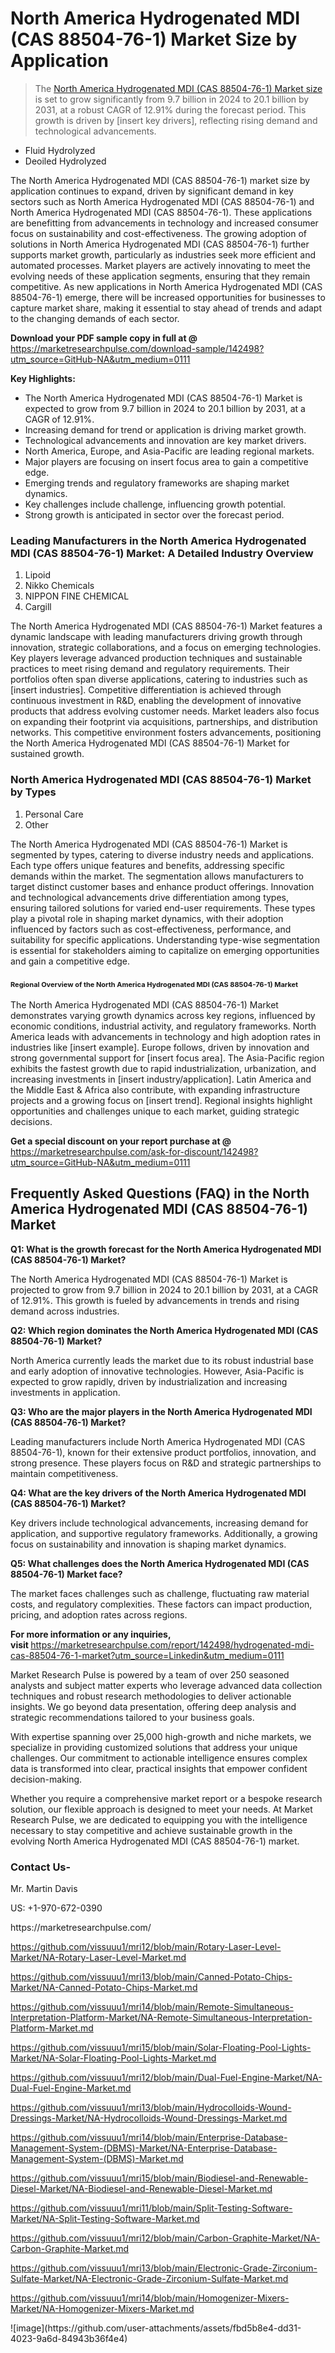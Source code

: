 <h1>North America Hydrogenated MDI (CAS 88504-76-1) Market&nbsp;Size by Application</h1><blockquote><p>The <a href="https://marketresearchpulse.com/download-sample/142498?utm_source=GitHub-NA&amp;utm_medium=0111">North America Hydrogenated MDI (CAS 88504-76-1) Market size</a> is set to grow significantly from 9.7 billion in 2024 to 20.1 billion by 2031, at a robust CAGR of 12.91% during the forecast period. This growth is driven by [insert key drivers], reflecting rising demand and technological advancements.</p></blockquote><ul><li>Fluid Hydrolyzed<li> Deoiled Hydrolyzed</li></ul><p>The North America Hydrogenated MDI (CAS 88504-76-1) market size by application continues to expand, driven by significant demand in key sectors such as North America Hydrogenated MDI (CAS 88504-76-1) and North America Hydrogenated MDI (CAS 88504-76-1). These applications are benefitting from advancements in technology and increased consumer focus on sustainability and cost-effectiveness. The growing adoption of solutions in North America Hydrogenated MDI (CAS 88504-76-1) further supports market growth, particularly as industries seek more efficient and automated processes. Market players are actively innovating to meet the evolving needs of these application segments, ensuring that they remain competitive. As new applications in North America Hydrogenated MDI (CAS 88504-76-1) emerge, there will be increased opportunities for businesses to capture market share, making it essential to stay ahead of trends and adapt to the changing demands of each sector.</p><p><strong>Download your PDF sample copy in full at @ </strong><a href="https://marketresearchpulse.com/download-sample/142498?utm_source=GitHub-NA&amp;utm_medium=0111">https://marketresearchpulse.com/download-sample/142498?utm_source=GitHub-NA&amp;utm_medium=0111</a></p><p><strong>Key Highlights: </strong></p><ul><li>The North America Hydrogenated MDI (CAS 88504-76-1) Market is expected to grow from 9.7 billion in 2024 to 20.1 billion by 2031, at a CAGR of 12.91%.</li><li>Increasing demand for trend or application is driving market growth.</li><li>Technological advancements and innovation are key market drivers.</li><li>North America, Europe, and Asia-Pacific are leading regional markets.</li><li>Major players are focusing on insert focus area to gain a competitive edge.</li><li>Emerging trends and regulatory frameworks are shaping market dynamics.</li><li>Key challenges include challenge, influencing growth potential.</li><li>Strong growth is anticipated in sector over the forecast period.</li></ul><h3>Leading Manufacturers in the North America Hydrogenated MDI (CAS 88504-76-1) Market: A Detailed Industry Overview</h3><ol><li>Lipoid</li><li>Nikko Chemicals</li><li>NIPPON FINE CHEMICAL</li><li>Cargill</li></ol><div class="flex max-w-full flex-col flex-grow"><div class="min-h-8 text-message flex w-full flex-col items-end gap-2 whitespace-normal break-words [.text-message+&amp;]:mt-5" dir="auto" data-message-author-role="assistant" data-message-id="fd8432e4-4910-450d-b182-61b7bfb0a01f" data-message-model-slug="gpt-4o"><div class="flex w-full flex-col gap-1 empty:hidden first:pt-[3px]"><div class="markdown prose w-full break-words dark:prose-invert light"><p>The North America Hydrogenated MDI (CAS 88504-76-1) Market features a dynamic landscape with leading manufacturers driving growth through innovation, strategic collaborations, and a focus on emerging technologies. Key players leverage advanced production techniques and sustainable practices to meet rising demand and regulatory requirements. Their portfolios often span diverse applications, catering to industries such as [insert industries]. Competitive differentiation is achieved through continuous investment in R&amp;D, enabling the development of innovative products that address evolving customer needs. Market leaders also focus on expanding their footprint via acquisitions, partnerships, and distribution networks. This competitive environment fosters advancements, positioning the North America Hydrogenated MDI (CAS 88504-76-1) Market for sustained growth.</p></div></div></div></div><h3>North America Hydrogenated MDI (CAS 88504-76-1) Market by Types</h3><ol><li>Personal Care<li> Other</li></ol><div class="flex max-w-full flex-col flex-grow"><div class="min-h-8 text-message flex w-full flex-col items-end gap-2 whitespace-normal break-words [.text-message+&amp;]:mt-5" dir="auto" data-message-author-role="assistant" data-message-id="084470be-0bb7-4664-bddf-5156b4f41249" data-message-model-slug="gpt-4o-mini"><div class="flex w-full flex-col gap-1 empty:hidden first:pt-[3px]"><div class="markdown prose w-full break-words dark:prose-invert light"><p>The North America Hydrogenated MDI (CAS 88504-76-1) Market is segmented by types, catering to diverse industry needs and applications. Each type offers unique features and benefits, addressing specific demands within the market. The segmentation allows manufacturers to target distinct customer bases and enhance product offerings. Innovation and technological advancements drive differentiation among types, ensuring tailored solutions for varied end-user requirements. These types play a pivotal role in shaping market dynamics, with their adoption influenced by factors such as cost-effectiveness, performance, and suitability for specific applications. Understanding type-wise segmentation is essential for stakeholders aiming to capitalize on emerging opportunities and gain a competitive edge.</p></div></div></div></div><h3><span style="font-size: 11px;">Regional Overview of the North America Hydrogenated MDI (CAS 88504-76-1) Market</span></h3><div class="flex max-w-full flex-col flex-grow"><div class="min-h-8 text-message flex w-full flex-col items-end gap-2 whitespace-normal break-words [.text-message+&amp;]:mt-5" dir="auto" data-message-author-role="assistant" data-message-id="e9038762-ce64-4e30-91c9-9bd413514231" data-message-model-slug="gpt-4o-mini"><div class="flex w-full flex-col gap-1 empty:hidden first:pt-[3px]"><div class="markdown prose w-full break-words dark:prose-invert light"><p>The North America Hydrogenated MDI (CAS 88504-76-1) Market demonstrates varying growth dynamics across key regions, influenced by economic conditions, industrial activity, and regulatory frameworks. North America leads with advancements in technology and high adoption rates in industries like [insert example]. Europe follows, driven by innovation and strong governmental support for [insert focus area]. The Asia-Pacific region exhibits the fastest growth due to rapid industrialization, urbanization, and increasing investments in [insert industry/application]. Latin America and the Middle East &amp; Africa also contribute, with expanding infrastructure projects and a growing focus on [insert trend]. Regional insights highlight opportunities and challenges unique to each market, guiding strategic decisions.</p></div></div></div></div><p><strong>Get a special discount on your report purchase at @ </strong><a href="https://marketresearchpulse.com/ask-for-discount/142498?utm_source=GitHub-NA&amp;utm_medium=0111">https://marketresearchpulse.com/ask-for-discount/142498?utm_source=GitHub-NA&amp;utm_medium=0111</a></p><h2>Frequently Asked Questions (FAQ) in the North America Hydrogenated MDI (CAS 88504-76-1) Market</h2><p><strong>Q1: What is the growth forecast for the North America Hydrogenated MDI (CAS 88504-76-1) Market?</strong></p><p>The North America Hydrogenated MDI (CAS 88504-76-1) Market is projected to grow from 9.7 billion in 2024 to 20.1 billion by 2031, at a CAGR of 12.91%. This growth is fueled by advancements in trends and rising demand across industries.</p><p><strong>Q2: Which region dominates the North America Hydrogenated MDI (CAS 88504-76-1) Market?</strong></p><p>North America currently leads the market due to its robust industrial base and early adoption of innovative technologies. However, Asia-Pacific is expected to grow rapidly, driven by industrialization and increasing investments in application.</p><p><strong>Q3: Who are the major players in the North America Hydrogenated MDI (CAS 88504-76-1) Market?</strong></p><p>Leading manufacturers include North America Hydrogenated MDI (CAS 88504-76-1), known for their extensive product portfolios, innovation, and strong presence. These players focus on R&amp;D and strategic partnerships to maintain competitiveness.</p><p><strong>Q4: What are the key drivers of the North America Hydrogenated MDI (CAS 88504-76-1) Market?</strong></p><p>Key drivers include technological advancements, increasing demand for application, and supportive regulatory frameworks. Additionally, a growing focus on sustainability and innovation is shaping market dynamics.</p><p><strong>Q5: What challenges does the North America Hydrogenated MDI (CAS 88504-76-1) Market face?</strong></p><p>The market faces challenges such as challenge, fluctuating raw material costs, and regulatory complexities. These factors can impact production, pricing, and adoption rates across regions.</p><p><strong>For more information or any inquiries, visit&nbsp;</strong><a href="https://marketresearchpulse.com/report/142498/hydrogenated-mdi-cas-88504-76-1-market?utm_source=Linkedin&utm_medium=0111">https://marketresearchpulse.com/report/142498/hydrogenated-mdi-cas-88504-76-1-market?utm_source=Linkedin&utm_medium=0111</a></p><p>Market Research Pulse is powered by a team of over 250 seasoned analysts and subject matter experts who leverage advanced data collection techniques and robust research methodologies to deliver actionable insights. We go beyond data presentation, offering deep analysis and strategic recommendations tailored to your business goals.</p><p>With expertise spanning over 25,000 high-growth and niche markets, we specialize in providing customized solutions that address your unique challenges. Our commitment to actionable intelligence ensures complex data is transformed into clear, practical insights that empower confident decision-making.</p><p>Whether you require a comprehensive market report or a bespoke research solution, our flexible approach is designed to meet your needs. At Market Research Pulse, we are dedicated to equipping you with the intelligence necessary to stay competitive and achieve sustainable growth in the evolving North America Hydrogenated MDI (CAS 88504-76-1) market.</p><h3><strong>Contact Us-</strong></h3><p>Mr. Martin Davis</p><p>US: +1-970-672-0390</p><p>https://marketresearchpulse.com/</p><p><a href="https://github.com/vissuuu1/mri12/blob/main/Rotary-Laser-Level-Market/NA-Rotary-Laser-Level-Market.md">https://github.com/vissuuu1/mri12/blob/main/Rotary-Laser-Level-Market/NA-Rotary-Laser-Level-Market.md</a></p><p><a href="https://github.com/vissuuu1/mri13/blob/main/Canned-Potato-Chips-Market/NA-Canned-Potato-Chips-Market.md">https://github.com/vissuuu1/mri13/blob/main/Canned-Potato-Chips-Market/NA-Canned-Potato-Chips-Market.md</a></p><p><a href="https://github.com/vissuuu1/mri14/blob/main/Remote-Simultaneous-Interpretation-Platform-Market/NA-Remote-Simultaneous-Interpretation-Platform-Market.md">https://github.com/vissuuu1/mri14/blob/main/Remote-Simultaneous-Interpretation-Platform-Market/NA-Remote-Simultaneous-Interpretation-Platform-Market.md</a></p><p><a href="https://github.com/vissuuu1/mri15/blob/main/Solar-Floating-Pool-Lights-Market/NA-Solar-Floating-Pool-Lights-Market.md">https://github.com/vissuuu1/mri15/blob/main/Solar-Floating-Pool-Lights-Market/NA-Solar-Floating-Pool-Lights-Market.md</a></p><p><a href="https://github.com/vissuuu1/mri12/blob/main/Dual-Fuel-Engine-Market/NA-Dual-Fuel-Engine-Market.md">https://github.com/vissuuu1/mri12/blob/main/Dual-Fuel-Engine-Market/NA-Dual-Fuel-Engine-Market.md</a></p><p><a href="https://github.com/vissuuu1/mri13/blob/main/Hydrocolloids-Wound-Dressings-Market/NA-Hydrocolloids-Wound-Dressings-Market.md">https://github.com/vissuuu1/mri13/blob/main/Hydrocolloids-Wound-Dressings-Market/NA-Hydrocolloids-Wound-Dressings-Market.md</a></p><p><a href="https://github.com/vissuuu1/mri14/blob/main/Enterprise-Database-Management-System-(DBMS)-Market/NA-Enterprise-Database-Management-System-(DBMS)-Market.md">https://github.com/vissuuu1/mri14/blob/main/Enterprise-Database-Management-System-(DBMS)-Market/NA-Enterprise-Database-Management-System-(DBMS)-Market.md</a></p><p><a href="https://github.com/vissuuu1/mri15/blob/main/Biodiesel-and-Renewable-Diesel-Market/NA-Biodiesel-and-Renewable-Diesel-Market.md">https://github.com/vissuuu1/mri15/blob/main/Biodiesel-and-Renewable-Diesel-Market/NA-Biodiesel-and-Renewable-Diesel-Market.md</a></p><p><a href="https://github.com/vissuuu1/mri11/blob/main/Split-Testing-Software-Market/NA-Split-Testing-Software-Market.md">https://github.com/vissuuu1/mri11/blob/main/Split-Testing-Software-Market/NA-Split-Testing-Software-Market.md</a></p><p><a href="https://github.com/vissuuu1/mri12/blob/main/Carbon-Graphite-Market/NA-Carbon-Graphite-Market.md">https://github.com/vissuuu1/mri12/blob/main/Carbon-Graphite-Market/NA-Carbon-Graphite-Market.md</a></p><p><a href="https://github.com/vissuuu1/mri13/blob/main/Electronic-Grade-Zirconium-Sulfate-Market/NA-Electronic-Grade-Zirconium-Sulfate-Market.md">https://github.com/vissuuu1/mri13/blob/main/Electronic-Grade-Zirconium-Sulfate-Market/NA-Electronic-Grade-Zirconium-Sulfate-Market.md</a></p><p><a href="https://github.com/vissuuu1/mri14/blob/main/Homogenizer-Mixers-Market/NA-Homogenizer-Mixers-Market.md">https://github.com/vissuuu1/mri14/blob/main/Homogenizer-Mixers-Market/NA-Homogenizer-Mixers-Market.md</a></p>
![image](https://github.com/user-attachments/assets/fbd5b8e4-dd31-4023-9a6d-84943b36f4e4)
